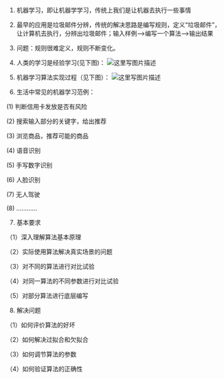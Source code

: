 1. 机器学习，即让机器学学习，传统上我们是让机器去执行一些事情
2. 最早的应用是垃圾邮件分辨，传统的解决思路是编写规则，定义“垃圾邮件”，让计算机去执行，分辨出垃圾邮件；输入样例-->编写一个算法-->输出结果
3. 问题：规则很难定义，规则不断变化。
4. 人类的学习是经验学习(见下图)：
![这里写图片描述](https://img-blog.csdn.net/20180707141236118?watermark/2/text/aHR0cHM6Ly9ibG9nLmNzZG4ubmV0L2F5YW5nYW5uOTE1/font/5a6L5L2T/fontsize/400/fill/I0JBQkFCMA==/dissolve/70)

5. 机器学习算法实现过程（见下图）：
![这里写图片描述](https://img-blog.csdn.net/20180707141328556?watermark/2/text/aHR0cHM6Ly9ibG9nLmNzZG4ubmV0L2F5YW5nYW5uOTE1/font/5a6L5L2T/fontsize/400/fill/I0JBQkFCMA==/dissolve/70)

6. 生活中常见的机器学习范例：

(1) 判断信用卡发放是否有风险

(2) 搜索输入部分的关键字，给出推荐

(3) 浏览商品，推荐可能的商品

(4) 语音识别

(5) 手写数字识别

(6) 人脸识别

(7) 无人驾驶

(8) …………

7. 基本要求

（1）深入理解算法基本原理

（2）实际使用算法解决真实场景的问题

（3）对不同的算法进行对比试验

（4）对同一算法的不同参数进行对比试验

（5）对部分算法进行底层编写

8. 解决问题

（1）如何评价算法的好坏

（2）如何解决过拟合和欠拟合

（3）如何调节算法的参数

（4）如何验证算法的正确性
